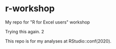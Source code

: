# r-workshop
My repo for "R for Excel users" workshop

Trying this again. 2

This repo is for my analyses at RStudio::conf(2020). 
